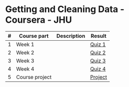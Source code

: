 # Getting and Cleaning Data - Coursera - JHU

|#| Course part | Description | Result |
|-|-------------|-------------| ------ |
|1|Week 1| | [Quiz 1](./1/quiz.R) |
|2|Week 2| | [Quiz 2](./2/quiz2.R) |
|3|Week 3| | [Quiz 3](./3/quiz3.md) |
|4|Week 4| | [Quiz 4](./4/quiz4.md) |
|5|Course project| | [Project](./course_project/README.md)|

